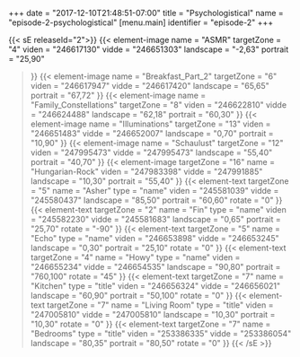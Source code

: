 +++
date = "2017-12-10T21:48:51-07:00"
title = "Psychologistical"
name = "episode-2-psychologistical"
[menu.main]
  identifier = "episode-2"
+++

{{< sE releaseId="2">}}
  {{< element-image
    name        =  "ASMR"
    targetZone  =  "4"
    viden       = "246617130"
    vidde       = "246651303"
    landscape    = "-2,63"
    portrait    = "25,90"
  >}}
  {{< element-image
    name        =  "Breakfast_Part_2"
    targetZone  =  "6"
    viden       = "246617947"
    vidde       = "246617420"
    landscape    = "65,65"
    portrait    = "67,72"
  >}}
  {{< element-image
    name        =  "Family_Constellations"
    targetZone  =  "8"
    viden       = "246622810"
    vidde       = "246624488"
    landscape    = "62,18"
    portrait    = "60,30"
  >}}
  {{< element-image
    name        =  "Illuminations"
    targetZone  =  "13"
    viden       = "246651483"
    vidde       = "246652007"
    landscape    = "0,70"
    portrait    = "10,90"
  >}}
  {{< element-image
    name        =  "Schaulust"
    targetZone  =  "12"
    viden       = "247995473"
    vidde       = "247995473"
    landscape    = "55,40"
    portrait    = "40,70"
  >}}
  {{< element-image
    targetZone  =  "16"
    name        =  "Hungarian-Rock"
    viden       = "247983398"
    vidde       = "247991885"
    landscape   = "10,30"
    portrait    = "55,40"
  >}}
    {{< element-text
    targetZone  =  "5"
    name        =  "Asher"
    type        = "name"
    viden       = "245581039"
    vidde       = "245580437"
    landscape    = "85,50"
    portrait    = "60,60"
    rotate      = "0"
  >}}
  {{< element-text
    targetZone  =  "2"
    name        =  "Fin"
    type        = "name"
    viden       = "245582230"
    vidde       = "245581683"
    landscape   = "0,65"
    portrait    = "25,70"
    rotate      = "-90"
  >}}
  {{< element-text
    targetZone  =  "5"
    name        =  "Echo"
    type        = "name"
    viden       = "246653898"
    vidde       = "246653245"
    landscape   = "0,30"
    portrait    = "25,10"
    rotate      = "0"
  >}}
  {{< element-text
    targetZone  =  "4"
    name        =  "Howy"
    type        = "name"
    viden       = "246655234"
    vidde       = "246654535"
    landscape   = "90,80"
    portrait    = "760,100"
    rotate      = "45"
  >}}
  {{< element-text
    targetZone  =  "7"
    name        =  "Kitchen"
    type        = "title"
    viden       = "246656324"
    vidde       = "246656021"
    landscape   = "60,90"
    portrait    = "50,100"
    rotate      = "0"
  >}}
  {{< element-text
    targetZone  =  "7"
    name        =  "Living Room"
    type        = "title"
    viden       = "247005810"
    vidde       = "247005810"
    landscape   = "10,30"
    portrait    = "10,30"
    rotate      = "0"
  >}}
  {{< element-text
    targetZone  =  "7"
    name        =  "Bedrooms"
    type        = "title"
    viden       = "253386335"
    vidde       = "253386054"
    landscape   = "80,35"
    portrait    = "80,50"
    rotate      = "0"
  >}}
{{< /sE >}}